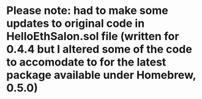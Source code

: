 # Please note: had to make some updates to original code in HelloEthSalon.sol file (written for 0.4.4 but I altered some of the code to accomodate to for the latest package available under Homebrew, 0.5.0)
